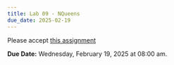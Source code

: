 ```yaml
---
title: Lab 09 - NQueens
due_date: 2025-02-19
---
```



Please accept [this assignment]()

**Due Date:** Wednesday, February 19, 2025 at 08:00 am.
